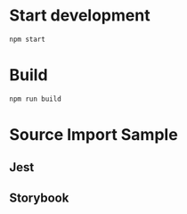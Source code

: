 # Start development

```bash
npm start
```

# Build

```bash
npm run build
```

# Source Import Sample

## Jest 
<!-- import src/__tests__/*.js --title-tag h3 -->
<!-- importend -->

<!-- import src/**/*.test.js --title-tag h3 -->
<!-- importend -->

## Storybook
<!-- import src/**/*.stories.jsx --title-tag h3 -->
<!-- importend -->